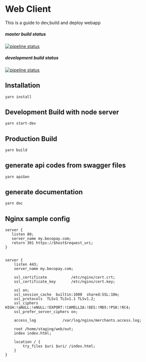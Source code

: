 # Web Client
This is a guide to dev,build and deploy webapp


##### master build status
[![pipeline status](https://gitlab.becopay.com/ui/web/badges/master/pipeline.svg)](https://gitlab.becopay.com/ui/web/commits/master)

##### development build status
[![pipeline status](https://gitlab.becopay.com/ui/web/badges/develop/pipeline.svg)](https://gitlab.becopay.com/ui/web/commits/develop)

## Installation
```bash
yarn install
```
## Development Build with node server
```bash
yarn start-dev
```

## Production Build
```bash
yarn build
```

## generate api codes from swagger files
```bash
yarn apiGen
```

## generate documentation
```bash
yarn doc
```

## Nginx sample config
```nginx
server {
   listen 80;
   server_name my.becopay.com;
   return 301 https://$host$request_uri;
}


server {
    listen 443;
    server_name my.becopay.com;

    ssl_certificate           /etc/nginx/cert.crt;
    ssl_certificate_key       /etc/nginx/cert.key;

    ssl on;
    ssl_session_cache  builtin:1000  shared:SSL:10m;
    ssl_protocols  TLSv1 TLSv1.1 TLSv1.2;
    ssl_ciphers HIGH:!aNULL:!eNULL:!EXPORT:!CAMELLIA:!DES:!MD5:!PSK:!RC4;
    ssl_prefer_server_ciphers on;

    access_log            /var/log/nginx/merchants.access.log;

    root /home/staging/web/out;
    index index.html;

    location / {
        try_files $uri $uri/ /index.html;
    }
}
```
